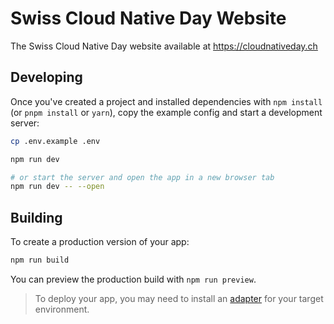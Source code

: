 # Swiss Cloud Native Day Website

The Swiss Cloud Native Day website available at <https://cloudnativeday.ch>

## Developing

Once you've created a project and installed dependencies with `npm install` (or `pnpm install` or `yarn`), copy the example config and start a development server:

```bash
cp .env.example .env

npm run dev

# or start the server and open the app in a new browser tab
npm run dev -- --open
```

## Building

To create a production version of your app:

```bash
npm run build
```

You can preview the production build with `npm run preview`.

> To deploy your app, you may need to install an [adapter](https://kit.svelte.dev/docs/adapters) for your target environment.
